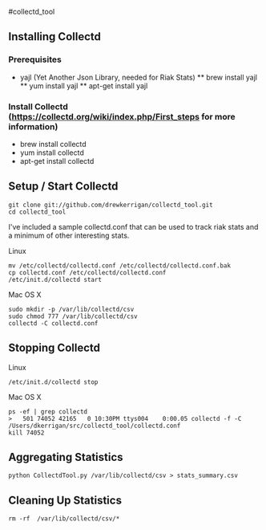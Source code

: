 #collectd_tool

## Installing Collectd

### Prerequisites
* yajl (Yet Another Json Library, needed for Riak Stats)
** brew install yajl
** yum install yajl
** apt-get install yajl

### Install Collectd (https://collectd.org/wiki/index.php/First_steps for more information)
* brew install collectd
* yum install collectd
* apt-get install collectd

## Setup / Start Collectd

```
git clone git://github.com/drewkerrigan/collectd_tool.git
cd collectd_tool
```

I've included a sample collectd.conf that can be used to track riak stats and a minimum of other interesting stats.

Linux
```
mv /etc/collectd/collectd.conf /etc/collectd/collectd.conf.bak
cp collectd.conf /etc/collectd/collectd.conf
/etc/init.d/collectd start
```

Mac OS X
```
sudo mkdir -p /var/lib/collectd/csv
sudo chmod 777 /var/lib/collectd/csv
collectd -C collectd.conf
```

## Stopping Collectd
Linux
```
/etc/init.d/collectd stop
```

Mac OS X
```
ps -ef | grep collectd
>   501 74052 42165   0 10:30PM ttys004    0:00.05 collectd -f -C /Users/dkerrigan/src/collectd_tool/collectd.conf
kill 74052
```

## Aggregating Statistics

```
python CollectdTool.py /var/lib/collectd/csv > stats_summary.csv
```

## Cleaning Up Statistics

```
rm -rf  /var/lib/collectd/csv/*
```